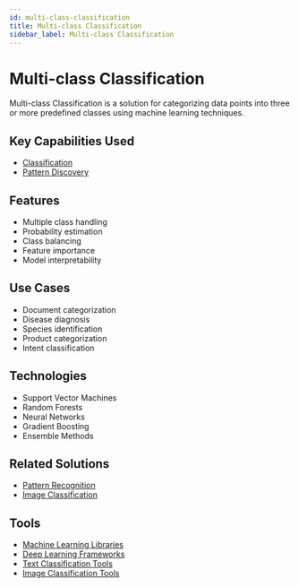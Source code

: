 ```yaml
---
id: multi-class-classification
title: Multi-class Classification
sidebar_label: Multi-class Classification
---
```


# Multi-class Classification

Multi-class Classification is a solution for categorizing data points into three or more predefined classes using machine learning techniques.

## Key Capabilities Used

- [Classification](../capabilities/classification)
- [Pattern Discovery](../capabilities/pattern-discovery)

## Features

- Multiple class handling
- Probability estimation
- Class balancing
- Feature importance
- Model interpretability

## Use Cases

- Document categorization
- Disease diagnosis
- Species identification
- Product categorization
- Intent classification

## Technologies

- Support Vector Machines
- Random Forests
- Neural Networks
- Gradient Boosting
- Ensemble Methods

## Related Solutions

- [Pattern Recognition](./pattern-recognition)
- [Image Classification](./image-classification)

## Tools

- [Machine Learning Libraries](../05-tools/machine-learning-libraries)
- [Deep Learning Frameworks](../05-tools/deep-learning-frameworks)
- [Text Classification Tools](../05-tools/text-classification-tools)
- [Image Classification Tools](../05-tools/image-classification-tools)
